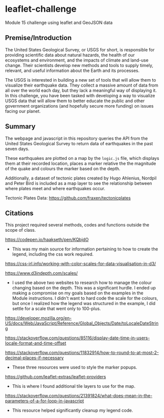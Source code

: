 # leaflet-challenge
Module 15 challenge using leaflet and GeoJSON data

## Premise/Introduction

The United States Geological Survey, or USGS for short, is responsible for providing scientific data about natural hazards, the health of our ecosystems and environment, and the impacts of climate and land-use change. Their scientists develop new methods and tools to supply timely, relevant, and useful information about the Earth and its processes.

The USGS is interested in building a new set of tools that will allow them to visualize their earthquake data. They collect a massive amount of data from all over the world each day, but they lack a meaningful way of displaying it. In this challenge, you have been tasked with developing a way to visualize USGS data that will allow them to better educate the public and other government organizations (and hopefully secure more funding) on issues facing our planet.

## Summary

The webpage and javascript in this repository queries the API from the United States Geological Survey to return data of earthquakes in the past seven days.

These earthquakes are plotted on a map by the `logic.js` file, which displays them at their recorded location, places a marker relative the the magnitude of the quake and colours the marker based on the depth. 

Additionally, a dataset of tectonic plates created by Hugo Ahlenius, Nordpil and Peter Bird is included as a map layer to see the relationship between where plates meet and where earthquakes occur. 

Tectonic Plates Data: https://github.com/fraxen/tectonicplates

## Citations

This project required several methods, codes and functions outside the scope of class.

https://codepen.io/haakseth/pen/KQbjdO

- This was my main source for information pertaining to how to create the legend, including the css work required.

https://css-irl.info/working-with-color-scales-for-data-visualisation-in-d3/

https://www.d3indepth.com/scales/

- I used the above two websites to research how to manage the colour changing based on the depth. This was a significant hurdle. I ended up making a compromise on my goals based on the examples in the Module instructions. I didn't want to hard code the scale for the colours, but once I realized how the legend was structured in the example, I did settle for a scale that went only to 100-plus. 

https://developer.mozilla.org/en-US/docs/Web/JavaScript/Reference/Global_Objects/Date/toLocaleDateString

https://stackoverflow.com/questions/85116/display-date-time-in-users-locale-format-and-time-offset

https://stackoverflow.com/questions/11832914/how-to-round-to-at-most-2-decimal-places-if-necessary

- These three resources were used to style the marker popups.

https://github.com/leaflet-extras/leaflet-providers

- This is where I found additional tile layers to use for the map.

https://stackoverflow.com/questions/21391824/what-does-mean-in-the-parameters-of-a-for-loop-in-javascript

- This resource helped significantly cleanup my legend code.


